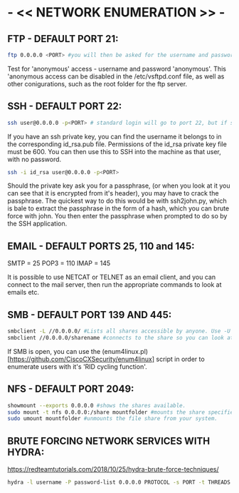 # - << NETWORK ENUMERATION >> - #
## FTP - DEFAULT PORT 21: ##
  ```bash
  ftp 0.0.0.0 <PORT> #you will then be asked for the username and password.
  ```
  Test for 'anonymous' access - username and password 'anonymous'.
  This 'anonymous access can be disabled in the /etc/vsftpd.conf file, as well as other conigurations, such as the root folder for the ftp server.
  

## SSH - DEFAULT PORT 22: ##
  ```bash
  ssh user@0.0.0.0 -p<PORT> # standard login will go to port 22, but if ssh is on a non standard port you use the -p to specify the port.
  ```
  If you have an ssh private key, you can find the username it belongs to in the corresponding id_rsa.pub file. Permissions of the id_rsa private key file must be 600. You can then use this to SSH into the machine as that user, with no password. 
  ```bash
  ssh -i id_rsa user@0.0.0.0 -p<PORT>
  ```
  Should the private key ask you for a passphrase, (or when you look at it you can see that it is encrypted from it's header), you may have to crack the passphrase. The quickest way to do this would be with ssh2john.py, which is bale to extract the passphrase in the form of a hash, which you can brute force with john. You then enter the passphrase when prompted to do so by the SSH application.
  

## EMAIL - DEFAULT PORTS 25, 110 and 145: ##
SMTP = 25
POP3 = 110
IMAP = 145


It is possible to use NETCAT or TELNET as an email client, and you can connect to the mail server, then run the appropriate commands to look at emails etc.


## SMB - DEFAULT PORT 139 AND 445: ##
```bash 
smbclient -L //0.0.0.0/ #Lists all shares accessible by anyone. Use -U to specify a username.
smbclient //0.0.0.0/sharename #connects to the share so you can look at the files on it.
```
If SMB is open, you can use the (enum4linux.pl)[https://github.com/CiscoCXSecurity/enum4linux] script in order to enumerate users with it's 'RID cycling function'.


## NFS - DEFAULT PORT 2049: ##
```bash
showmount --exports 0.0.0.0 #shows the shares available.
sudo mount -t nfs 0.0.0.0:/share mountfolder #mounts the share specified from the ip, to the folder which you have created called mountfolder.
sudo umount mountfolder #unmounts the file share from your system.
```

## BRUTE FORCING NETWORK SERVICES WITH HYDRA: ##
https://redteamtutorials.com/2018/10/25/hydra-brute-force-techniques/
```bash
hydra -l username -P password-list 0.0.0.0 PROTOCOL -s PORT -t THREADS -V -f
```

